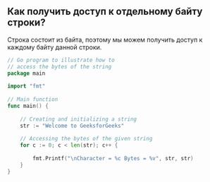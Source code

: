 ## Как получить доступ к отдельному байту строки?
Строка состоит из байта, поэтому мы можем получить доступ к каждому байту данной строки.

```go
// Go program to illustrate how to
// access the bytes of the string
package main
  
import "fmt"
  
// Main function
func main() {
  
    // Creating and initializing a string
    str := "Welcome to GeeksforGeeks"
  
    // Accessing the bytes of the given string
    for c := 0; c < len(str); c++ {
  
        fmt.Printf("\nCharacter = %c Bytes = %v", str, str)
    }
}
```


